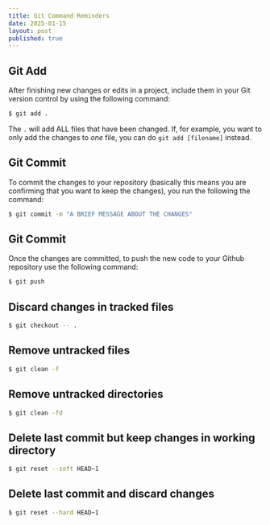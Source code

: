 ```yaml
---
title: Git Command Reminders
date: 2025-01-15
layout: post
published: true
---
```



## Git Add

After finishing new changes or edits in a project, include them in your Git version control by using the following command:

```sh
$ git add .
```

The `.` will add ALL files that have been changed. If, for example, you want to only add the changes to *one* file, you can do `git add [filename]` instead.


## Git Commit

To commit the changes to your repository (basically this means you are confirming that you want to keep the changes), you run the following the command:

```sh
$ git commit -m "A BRIEF MESSAGE ABOUT THE CHANGES"
```

## Git Commit

Once the changes are committed, to push the new code to your Github repository use the following command:

```sh
$ git push
```

## Discard changes in tracked files

```sh
$ git checkout -- .
```

## Remove untracked files 

```sh
$ git clean -f
```

## Remove untracked directories 

```sh
$ git clean -fd
```

## Delete last commit but keep changes in working directory

```sh
$ git reset --soft HEAD~1
```

## Delete last commit and discard changes

```sh
$ git reset --hard HEAD~1
```